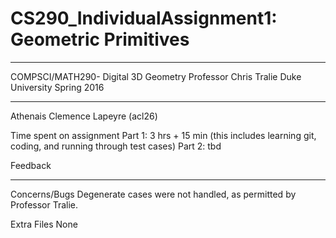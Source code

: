 # CS290_IndividualAssignment1: Geometric Primitives

_____________________________________ 
COMPSCI/MATH290- Digital 3D Geometry
Professor Chris Tralie
Duke University Spring 2016
_____________________________________
 
Athenais Clemence Lapeyre (acl26)


Time spent on assignment
      Part 1: 3 hrs + 15 min (this includes learning git, coding, and running through test cases)
      Part 2: tbd
  
Feedback
  _________

Concerns/Bugs
      Degenerate cases were not handled, as permitted by Professor Tralie.

Extra Files
      None
